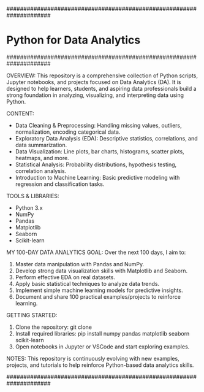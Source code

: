#####################################################################
#                       Python for Data Analytics                   #
#####################################################################

OVERVIEW:
This repository is a comprehensive collection of Python scripts, Jupyter notebooks, and projects focused on Data Analytics (DA). It is designed to help learners, students, and aspiring data professionals build a strong foundation in analyzing, visualizing, and interpreting data using Python.

CONTENT:
- Data Cleaning & Preprocessing: Handling missing values, outliers, normalization, encoding categorical data.
- Exploratory Data Analysis (EDA): Descriptive statistics, correlations, and data summarization.
- Data Visualization: Line plots, bar charts, histograms, scatter plots, heatmaps, and more.
- Statistical Analysis: Probability distributions, hypothesis testing, correlation analysis.
- Introduction to Machine Learning: Basic predictive modeling with regression and classification tasks.

TOOLS & LIBRARIES:
- Python 3.x
- NumPy
- Pandas
- Matplotlib
- Seaborn
- Scikit-learn

MY 100-DAY DATA ANALYTICS GOAL:
Over the next 100 days, I aim to:
1. Master data manipulation with Pandas and NumPy.
2. Develop strong data visualization skills with Matplotlib and Seaborn.
3. Perform effective EDA on real datasets.
4. Apply basic statistical techniques to analyze data trends.
5. Implement simple machine learning models for predictive insights.
6. Document and share 100 practical examples/projects to reinforce learning.

GETTING STARTED:
1. Clone the repository:
   git clone <repo-link>
2. Install required libraries:
   pip install numpy pandas matplotlib seaborn scikit-learn
3. Open notebooks in Jupyter or VSCode and start exploring examples.

NOTES:
This repository is continuously evolving with new examples, projects, and tutorials to help reinforce Python-based data analytics skills.

#####################################################################
